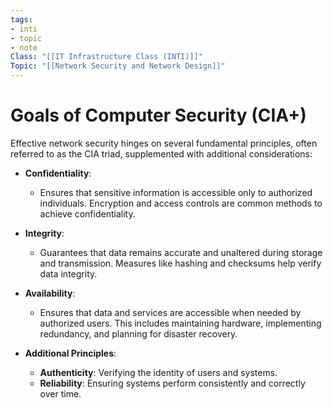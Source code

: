 ```yaml
---
tags:
- inti
- topic
- note
Class: "[[IT Infrastructure Class (INTI)]]"
Topic: "[[Network Security and Network Design]]"
---
```


# Goals of Computer Security (CIA+)

Effective network security hinges on several fundamental principles, often referred to as the CIA triad, supplemented with additional considerations:

- **Confidentiality**:
    
    - Ensures that sensitive information is accessible only to authorized individuals. Encryption and access controls are common methods to achieve confidentiality.
- **Integrity**:
    
    - Guarantees that data remains accurate and unaltered during storage and transmission. Measures like hashing and checksums help verify data integrity.
- **Availability**:
    
    - Ensures that data and services are accessible when needed by authorized users. This includes maintaining hardware, implementing redundancy, and planning for disaster recovery.
- **Additional Principles**:
    
    - **Authenticity**: Verifying the identity of users and systems.
    - **Reliability**: Ensuring systems perform consistently and correctly over time.